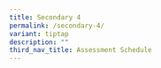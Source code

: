 ```yaml
---
title: Secondary 4
permalink: /secondary-4/
variant: tiptap
description: ""
third_nav_title: Assessment Schedule
---
```

